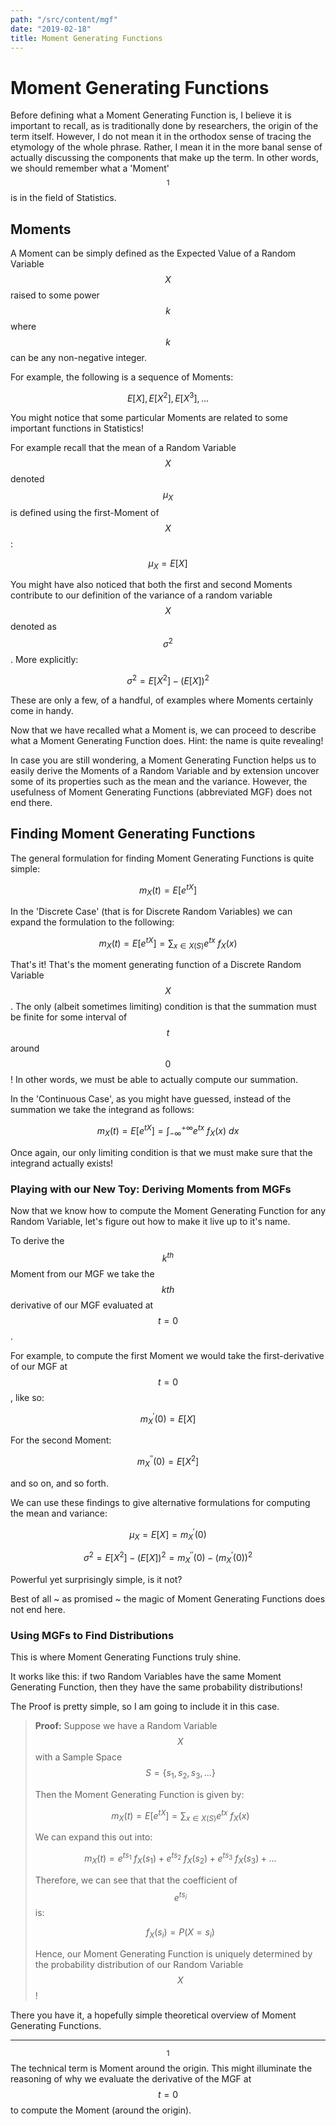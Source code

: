 ```yaml
---
path: "/src/content/mgf"
date: "2019-02-18"
title: Moment Generating Functions
---
```


# Moment Generating Functions

Before defining what a Moment Generating Function is, I believe it is important to recall, as is traditionally done by researchers, the origin of the term itself. However, I do not mean it in the orthodox sense of tracing the etymology of the whole phrase. Rather, I mean it in the more banal sense of actually discussing the components that make up the term. In other words, we should remember what a 'Moment'$$^1$$ is in the field of Statistics.

## Moments

A Moment can be simply defined as the Expected Value of a Random Variable $$X$$ raised to some power $$k$$ where $$k$$ can be any non-negative integer.

For example, the following is a sequence of Moments:

$$E[X], E[X^2], E[X^3], ...$$

You might notice that some particular Moments are related to some important functions in Statistics!

For example recall that the mean of a Random Variable $$X$$ denoted $$\mu_X$$ is defined using the first-Moment of $$X$$:

$$\mu_X = E[X]$$

You might have also noticed that both the first and second Moments contribute to our definition of the variance of a random variable $$X$$ denoted as $$\sigma^2$$. More explicitly:

$$\sigma^2 = E[X^2] - (E[X])^2$$

These are only a few, of a handful, of examples where Moments certainly come in handy.

Now that we have recalled what a Moment is, we can proceed to describe what a Moment Generating Function does. Hint: the name is quite revealing!

In case you are still wondering, a Moment Generating Function helps us to easily derive the Moments of a Random Variable and by extension uncover some of its properties such as the mean and the variance. However, the usefulness of Moment Generating Functions (abbreviated MGF) does not end there.

## Finding Moment Generating Functions

The general formulation for finding Moment Generating Functions is quite simple:

$$m_X(t) = E[e^{tX}]$$

In the 'Discrete Case' (that is for Discrete Random Variables) we can expand the formulation to the following:

$$m_X(t) = E[e^{tX}] = \displaystyle\sum_{x\in X(S)}{e^{tx}\ f_X(x)}$$

That's it! That's the moment generating function of a Discrete Random Variable $$X$$. The only (albeit sometimes limiting) condition is that the summation must be finite for some interval of $$t$$ around $$0$$! In other words, we must be able to actually compute our summation.

In the 'Continuous Case', as you might have guessed, instead of the summation we take the integrand as follows:

$$m_X(t) = E[e^{tX}] = \displaystyle\int_{-\infty}^{+\infty}{e^{tx}\ f_X(x)\ dx}$$

Once again, our only limiting condition is that we must make sure that the integrand actually exists!

### Playing with our New Toy: Deriving Moments from MGFs

Now that we know how to compute the Moment Generating Function for any Random Variable, let's figure out how to make it live up to it's name.

To derive the $$k^{th}$$ Moment from our MGF we take the $$k{th}$$ derivative of our MGF evaluated at $$t=0$$.

For example, to compute the first Moment we would take the first-derivative of our MGF at $$t=0$$, like so:

$$m^{\prime}_X(0)=E[X]$$

For the second Moment:

$$m^{\prime\prime}_X(0)=E[X^2]$$

and so on, and so forth.

We can use these findings to give alternative formulations for computing the mean and variance:

$$\mu_X = E[X] = m^{\prime}_X(0)$$

$$\sigma^2 = E[X^2] - (E[X])^2 = m^{\prime\prime}_X(0) - (m^{\prime}_X(0))^2$$

Powerful yet surprisingly simple, is it not?

Best of all ~ as promised ~ the magic of Moment Generating Functions does not end here.

### Using MGFs to Find Distributions

This is where Moment Generating Functions truly shine.

It works like this: if two Random Variables have the same Moment Generating Function, then they have the same probability distributions!

The Proof is pretty simple, so I am going to include it in this case.

> **Proof:**
> Suppose we have a Random Variable $$X$$ with a Sample Space $$S = \{s_1, s_2, s_3, ...\}$$
>
> Then the Moment Generating Function is given by:
>
> $$m_X(t) = E[e^{tX}] = \displaystyle\sum_{x\in X(S)}{e^{tx}\ f_X(x)}$$
>
> We can expand this out into:
>
> $$m_X(t) = e^{ts_1}\ f_X(s_1) + e^{ts_2}\ f_X(s_2) + e^{ts_3}\ f_X(s_3) + ... $$
>
> Therefore, we can see that that the coefficient of $$e^{ts_i}$$ is:
>
> $$f_X(s_i)=P(X=s_i)$$
>
> Hence, our Moment Generating Function is uniquely determined by the probability distribution of our Random Variable $$X$$!

There you have it, a hopefully simple theoretical overview of Moment Generating Functions.

---
$$^1$$The technical term is Moment around the origin. This might illuminate the reasoning of why we evaluate the derivative of the MGF at $$t = 0$$ to compute the Moment (around the origin).
